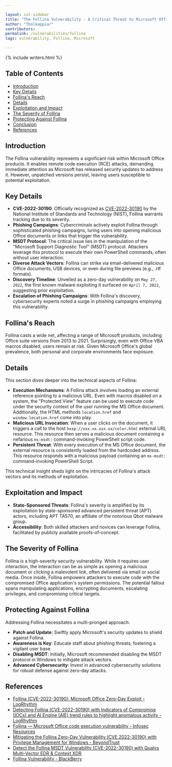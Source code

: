 ```yaml
---

layout: col-sidebar
title: "The Follina Vulnerability - A Critical Threat to Microsoft Office"
author: "Tholkappiar"
contributors: 
permalink: /vulnerabilities/follina
tags: vulnerability, Follina, Microsoft

---
```


{% include writers.html %}

## Table of Contents
- [Introduction](#introduction)
- [Key Details](#key-details)
- [Follina's Reach](#follinas-reach)
- [Details](#details)
- [Exploitation and Impact](#exploitation-and-impact)
- [The Severity of Follina](#the-severity-of-follina)
- [Protecting Against Follina](#protecting-against-follina)
- [Conclusion](#conclusion)
- [References](#references)

## Introduction

The Follina vulnerability represents a significant risk within Microsoft Office products. It enables remote code execution (RCE) attacks, demanding immediate attention as Microsoft has released security updates to address it. However, unpatched versions persist, leaving users susceptible to potential exploitation.

## Key Details

- **CVE-2022-30190**: Officially recognized as [CVE-2022-30190](https://nvd.nist.gov/vuln/detail/CVE-2022-30190) by the National Institute of Standards and Technology (NIST), Follina warrants tracking due to its severity.
- **Phishing Campaigns**: Cybercriminals actively exploit Follina through sophisticated phishing campaigns, luring users into opening malicious Office documents or links that trigger the vulnerability.
- **MSDT Protocol**: The critical issue lies in the manipulation of the "Microsoft Support Diagnostic Tool" (MSDT) protocol. Attackers leverage this protocol to execute their own PowerShell commands, often without user interaction.
- **Diverse Attack Vectors**: Follina can strike via email-delivered malicious Office documents, USB devices, or even during file previews (e.g., .rtf formats).
- **Discovery Timeline**: Unveiled as a zero-day vulnerability on `May 27, 2022`, the first known malware exploiting it surfaced on `April 7, 2022`, suggesting prior exploitation.
- **Escalation of Phishing Campaigns**: With Follina's discovery, cybersecurity experts noted a surge in phishing campaigns employing this vulnerability.

## Follina's Reach

Follina casts a wide net, affecting a range of Microsoft products, including Office suite versions from 2013 to 2021. Surprisingly, even with Office VBA macros disabled, users remain at risk. Given Microsoft Office's global prevalence, both personal and corporate environments face exposure.

## Details

This section dives deeper into the technical aspects of Follina:

- **Execution Mechanisms**: A Follina attack involves loading an external reference pointing to a malicious URL. Even with macros disabled on a system, the "Protected View" feature can be used to execute code under the security context of the user running the MS Office document. Additionally, the HTML methods `location.href` and `window.location.href` come into play.
- **Malicious URL Invocation**: When a user clicks on the document, it triggers a call to the host `hxxp://xxx.xx.xxx.xx/color.html` external URL resource. This resource then serves a malicious document containing a nefarious `ms-msdt:` command-invoking PowerShell script code.
- **Persistent Threat**: With every execution of the MS Office document, the external resource is consistently loaded from the hardcoded address. This resource responds with a malicious payload containing an `ms-msdt:` command-invoking PowerShell Script.

This technical insight sheds light on the intricacies of Follina's attack vectors and its methods of exploitation.

## Exploitation and Impact

- **State-Sponsored Threats**: Follina's severity is amplified by its exploitation by state-sponsored advanced persistent threat (APT) actors, including APT TA570, an affiliate of the notorious Qbot malware group.
- **Accessibility**: Both skilled attackers and novices can leverage Follina, facilitated by publicly available proofs-of-concept.

## The Severity of Follina

Follina is a high-severity security vulnerability. While it requires user interaction, the interaction can be as simple as opening a malicious document or clicking a malevolent link, often delivered via email or social media. Once inside, Follina empowers attackers to execute code with the compromised Office application's system permissions. The potential fallout spans manipulating applications, encrypting documents, escalating privileges, and compromising critical targets.

## Protecting Against Follina

Addressing Follina necessitates a multi-pronged approach:

- **Patch and Update**: Swiftly apply Microsoft's security updates to shield against Follina.
- **Awareness is Key**: Educate staff about phishing threats, fostering a vigilant user base.
- **Disabling MSDT**: Initially, Microsoft recommended disabling the MSDT protocol in Windows to mitigate attack vectors.
- **Advanced Cybersecurity**: Invest in advanced cybersecurity solutions for robust defense against zero-day attacks.

## References

- [Follina (CVE-2022-30190): Microsoft Office Zero-Day Exploit - LogRhythm](https://www.huntress.com/blog/microsoft-office-remote-code-execution-follina-msdt-bug)
- [Detecting Follina (CVE-2022-30190) with Indicators of Compromise (IOCs) and AI Engine (AIE) trend rules to highlight anomalous activity - LogRhythm](https://www.logpoint.com/en/blog/detecting-follina-microsoft-office-remote-code-execution-zero-day/)
- [Follina — Microsoft Office code execution vulnerability - Infosec Resources](https://www.bleepingcomputer.com/news/security/windows-zero-day-exploited-in-us-local-govt-phishing-attacks/)
- [Mitigating the Follina Zero-Day Vulnerability (CVE 2022-30190) with Privilege Management for Windows - BeyondTrust](https://www.beyondtrust.com/blog/entry/mitigating-the-follina-zero-day-vulnerability-cve-2022-30190-with-privilege-management-for-windows)
- [Detect the Follina MSDT Vulnerability (CVE-2022-30190) with Qualys Multi-Vector EDR & Context XDR](https://vulners.com/qualysblog/QUALYSBLOG:A63B251EBA1A69DBCD57674990704F6C)
- [Follina Vulnerability - BlackBerry](https://www.blackberry.com/us/en/solutions/endpoint-security/security-vulnerabilities/follina-vulnerability)
